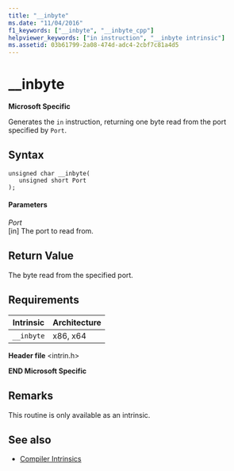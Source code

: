```yaml
---
title: "__inbyte"
ms.date: "11/04/2016"
f1_keywords: ["__inbyte", "__inbyte_cpp"]
helpviewer_keywords: ["in instruction", "__inbyte intrinsic"]
ms.assetid: 03b61799-2a08-474d-adc4-2cbf7c81a4d5
---
```

# __inbyte

**Microsoft Specific**

Generates the `in` instruction, returning one byte read from the port specified by `Port`.

## Syntax

```
unsigned char __inbyte(
   unsigned short Port
);
```

#### Parameters

*Port*<br/>
[in] The port to read from.

## Return Value

The byte read from the specified port.

## Requirements

|Intrinsic|Architecture|
|---------------|------------------|
|`__inbyte`|x86, x64|

**Header file** \<intrin.h>

**END Microsoft Specific**

## Remarks

This routine is only available as an intrinsic.

## See also

- [Compiler Intrinsics](../intrinsics/compiler-intrinsics.md)

